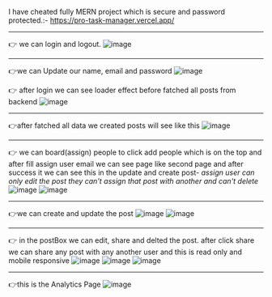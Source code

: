 I have cheated fully MERN project which is secure and password protected.:- https://pro-task-manager.vercel.app/ <hr/>

👉 we can login and logout.
![image](https://github.com/SatyabratDivedi/skdivedi-outlook.com_cuvette_final_evaluation_jan2024/assets/141771024/0e5e44a2-44dd-4fb2-81f1-cc332ec17dd4)
<hr/>

👉we can Update our name, email and password
![image](https://github.com/SatyabratDivedi/skdivedi-outlook.com_cuvette_final_evaluation_jan2024/assets/141771024/327d9891-be07-47cc-bf18-6405a0246a29)
</hr>

👉 after login we can see loader effect before fatched all posts from backend
![image](https://github.com/SatyabratDivedi/skdivedi-outlook.com_cuvette_final_evaluation_jan2024/assets/141771024/f97e4f22-faee-4d37-aef1-138e2f5594df)
<hr/>

👉after fatched all data we created posts will see like this
![image](https://github.com/SatyabratDivedi/skdivedi-outlook.com_cuvette_final_evaluation_jan2024/assets/141771024/eb0a1759-ba43-4209-8e6e-390ef944de86)
<hr/>

👉 we can board(assign) people to click add people which is on the top and after fill assign user email we can see page like second page and after success it we can see this in the update and create post-
<i>assign user can only edit the post they can't assign that post with another and can't delete </i>
![image](https://github.com/SatyabratDivedi/skdivedi-outlook.com_cuvette_final_evaluation_jan2024/assets/141771024/d11a14b8-ab57-4ca2-a006-821ce04c556b)
![image](https://github.com/SatyabratDivedi/skdivedi-outlook.com_cuvette_final_evaluation_jan2024/assets/141771024/e43f42db-962d-4c6a-a53c-5839e75c1fd8)
<hr/>

👉we can create and update the post
![image](https://github.com/SatyabratDivedi/skdivedi-outlook.com_cuvette_final_evaluation_jan2024/assets/141771024/11c4597d-f537-4a0f-a09a-e87833a56d51)
![image](https://github.com/SatyabratDivedi/skdivedi-outlook.com_cuvette_final_evaluation_jan2024/assets/141771024/d51fa888-d81a-453e-bee5-9f5fe4942050)
<hr/>

👉 in the postBox we can edit, share and delted the post. after click share we can share any post with any another user and this is read only and mobile responsive
![image](https://github.com/SatyabratDivedi/skdivedi-outlook.com_cuvette_final_evaluation_jan2024/assets/141771024/8c31a5c1-4119-4af5-a617-a98457556234)
![image](https://github.com/SatyabratDivedi/skdivedi-outlook.com_cuvette_final_evaluation_jan2024/assets/141771024/aef3df81-0752-4951-96f6-95b749fb1c29)
![image](https://github.com/SatyabratDivedi/skdivedi-outlook.com_cuvette_final_evaluation_jan2024/assets/141771024/144bcf25-3356-4cd4-8ec5-b4ba53ef71e3)
<hr/>

👉this is the Analytics Page 
![image](https://github.com/SatyabratDivedi/skdivedi-outlook.com_cuvette_final_evaluation_jan2024/assets/141771024/affe6fad-76d6-48ff-8538-0d8b0970c6fa)

